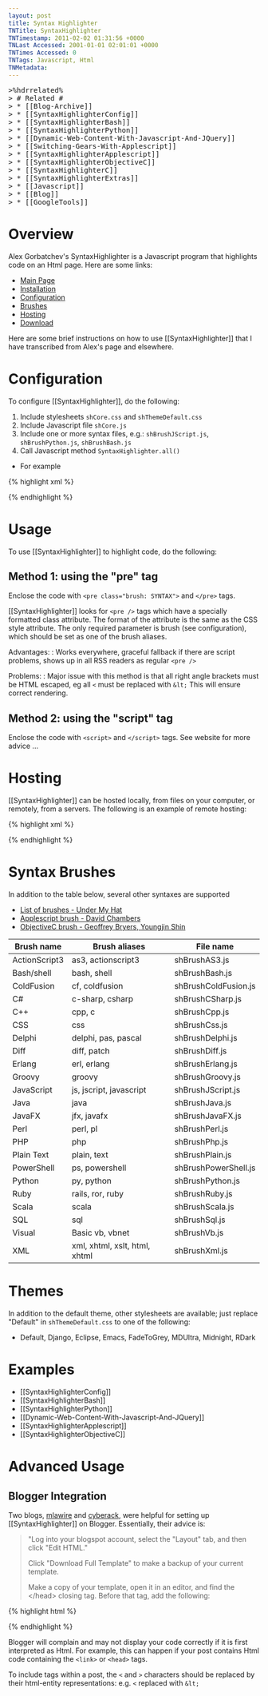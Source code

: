 ```yaml
---
layout: post
title: Syntax Highlighter
TNTitle: SyntaxHighlighter
TNTimestamp: 2011-02-02 01:31:56 +0000
TNLast Accessed: 2001-01-01 02:01:01 +0000
TNTimes Accessed: 0
TNTags: Javascript, Html
TNMetadata: 
---
```



<pre class="action ideaaction">
>%hdrrelated%
> # Related #
> * [[Blog-Archive]]
> * [[SyntaxHighlighterConfig]]
> * [[SyntaxHighlighterBash]]
> * [[SyntaxHighlighterPython]]
> * [[Dynamic-Web-Content-With-Javascript-And-JQuery]]
> * [[Switching-Gears-With-Applescript]]
> * [[SyntaxHighlighterApplescript]]
> * [[SyntaxHighlighterObjectiveC]]
> * [[SyntaxHighlighterC]]
> * [[SyntaxHighlighterExtras]]
> * [[Javascript]]
> * [[Blog]]
> * [[GoogleTools]]
</pre>


# Overview

Alex Gorbatchev's SyntaxHighlighter is a Javascript program that highlights code on an Html page.  Here are some links:

 * [Main Page](http://alexgorbatchev.com/SyntaxHighlighter/)
 * [Installation](http://alexgorbatchev.com/SyntaxHighlighter/manual/installation.html)
 * [Configuration](http://alexgorbatchev.com/SyntaxHighlighter/manual/configuration/)
 * [Brushes](http://alexgorbatchev.com/SyntaxHighlighter/manual/brushes/)
 * [Hosting](http://alexgorbatchev.com/SyntaxHighlighter/hosting.html)
 * [Download](http://alexgorbatchev.com/SyntaxHighlighter/download/)

Here are some brief instructions on how to use [[SyntaxHighlighter]] that I have transcribed from Alex's page and elsewhere.

# Configuration

To configure [[SyntaxHighlighter]], do the following:

 1. Include stylesheets `shCore.css` and `shThemeDefault.css`
 1. Include Javascript file `shCore.js`
 1. Include one or more syntax files, e.g.: `shBrushJScript.js`, `shBrushPython.js`, `shBrushBash.js`
 1. Call Javascript method `SyntaxHighlighter.all()`

 * For example

{% highlight xml %}
<link rel="stylesheet" type="text/css"  href="styles/shCore.css" />
<link rel="stylesheet" type="text/css"  href="styles/shThemeDefault.css" />
<script type="text/javascript"  src="scripts/shCore.js"></script>
<script type="text/javascript"  src="scripts/shBrushBash.js"></script>
<script type="text/javascript"> SyntaxHighlighter.all() </script>
{% endhighlight %}

# Usage

To use [[SyntaxHighlighter]] to highlight code, do the following:

## Method 1: using the "pre" tag

Enclose the code with `<pre class="brush: SYNTAX">` and `</pre>` tags.

[[SyntaxHighlighter]] looks for `<pre />` tags which have a specially formatted class attribute. The format of the attribute is the same as the CSS style attribute. The only required parameter is brush (see configuration), which should be set as one of the brush aliases.

Advantages:
: Works everywhere, graceful fallback if there are script problems, shows up in all RSS readers as regular `<pre />`

Problems:
: Major issue with this method is that all right angle brackets must be HTML escaped, eg all `<` must be replaced with `&lt;` This will ensure correct rendering.

## Method 2: using the "script" tag

Enclose the code with `<script>` and `</script>` tags.  See website for more advice ...

# Hosting

[[SyntaxHighlighter]] can be hosted locally, from files on your computer, or remotely, from a servers.  The following is an example of remote hosting:

{% highlight xml %}
<link rel="stylesheet" type="text/css"  href="http://alexgorbatchev.com/pub/sh/current/styles/shCore.css" />
<link rel="stylesheet" type="text/css"  href="http://alexgorbatchev.com/pub/sh/current/styles/shThemeDefault.css" />
<script type="text/javascript"  src="http://alexgorbatchev.com/pub/sh/current/scripts/shCore.js"></script>
<script type="text/javascript"  src="http://alexgorbatchev.com/pub/sh/current/scripts/shBrushBash.js"></script>
<script type="text/javascript"> SyntaxHighlighter.all() </script>
{% endhighlight %}

# Syntax Brushes

In addition to the table below, several other syntaxes are supported

 * [List of brushes - Under My Hat](http://www.undermyhat.org/blog/2009/09/list-of-brushes-syntaxhighligher/)
 * [Applescript brush - David Chambers](http://davidchambersdesign.com/applescript-syntax-highlighting/)
 * [ObjectiveC brush - Geoffrey Bryers, Youngjin Shin](http://www.undermyhat.org/blog/wp-content/uploads/2009/09/shBrushObjectiveC.js)

| Brush name    | Brush aliases                 | File name            |
|---------------|-------------------------------|----------------------|
| ActionScript3 | as3, actionscript3            | shBrushAS3.js        |
| Bash/shell    | bash, shell                   | shBrushBash.js       |
| ColdFusion    | cf, coldfusion                | shBrushColdFusion.js |
| C#            | c-sharp, csharp               | shBrushCSharp.js     |
| C++           | cpp, c                        | shBrushCpp.js        |
| CSS           | css                           | shBrushCss.js        |
| Delphi        | delphi, pas, pascal           | shBrushDelphi.js     |
| Diff          | diff, patch                   | shBrushDiff.js       |
| Erlang        | erl, erlang                   | shBrushErlang.js     |
| Groovy        | groovy                        | shBrushGroovy.js     |
| JavaScript    | js, jscript, javascript       | shBrushJScript.js    |
| Java          | java                          | shBrushJava.js       |
| JavaFX        | jfx, javafx                   | shBrushJavaFX.js     |
| Perl          | perl, pl                      | shBrushPerl.js       |
| PHP           | php                           | shBrushPhp.js        |
| Plain Text    | plain, text                   | shBrushPlain.js      |
| PowerShell    | ps, powershell                | shBrushPowerShell.js |
| Python        | py, python                    | shBrushPython.js     |
| Ruby          | rails, ror, ruby              | shBrushRuby.js       |
| Scala         | scala                         | shBrushScala.js      |
| SQL           | sql                           | shBrushSql.js        |
| Visual        | Basic	vb, vbnet               | shBrushVb.js         |
| XML           | xml, xhtml, xslt, html, xhtml | shBrushXml.js        |

# Themes

In addition to the default theme, other stylesheets are available; just replace "Default" in `shThemeDefault.css` to one of the following:

 * Default, Django, Eclipse, Emacs, FadeToGrey, MDUltra, Midnight, RDark

# Examples

 * [[SyntaxHighlighterConfig]]
 * [[SyntaxHighlighterBash]]
 * [[SyntaxHighlighterPython]]
 * [[Dynamic-Web-Content-With-Javascript-And-JQuery]]
 * [[SyntaxHighlighterApplescript]]
 * [[SyntaxHighlighterObjectiveC]]

# Advanced Usage

## Blogger Integration

Two blogs, [mlawire](http://mlawire.blogspot.com/2009/07/blogger-syntax-highlighting.html) and [cyberack](http://www.cyberack.com/2007/07/adding-syntax-highlighter-to-blogger.html), were helpful for setting up [[SyntaxHighlighter]] on Blogger.  Essentially, their advice is:

> "Log into your blogspot account, select the "Layout" tab, and then click "Edit HTML."
>
> Click "Download Full Template" to make a backup of your current template.
>
> Make a copy of your template, open it in an editor, and find the &lt;/head&gt; closing tag. Before that tag, add the following:

{% highlight html %}
<!--SYNTAX HIGHLIGHTER BEGINS-->
<link rel="stylesheet" type="text/css"  href="http://alexgorbatchev.com/pub/sh/current/styles/shCore.css" />
<link rel="stylesheet" type="text/css"  href="http://alexgorbatchev.com/pub/sh/current/styles/shThemeDefault.css" />
<script type="text/javascript"  src="http://alexgorbatchev.com/pub/sh/current/scripts/shCore.js" ></script>
<script type="text/javascript"  src="http://alexgorbatchev.com/pub/sh/current/scripts/shBrushCss.js" ></script>
<script type="text/javascript"  src="http://alexgorbatchev.com/pub/sh/current/scripts/shBrushXml.js" ></script>
<script language="javascript">
    SyntaxHighlighter.config.clipboardSwf = "http://alexgorbatchev.com/pub/sh/current/scripts/clipboard.swf";
    SyntaxHighlighter.config.bloggerMode = true;
    SyntaxHighlighter.all();
</script>
<!--SYNTAX HIGHLIGHTER ENDS-->
{% endhighlight %}

Blogger will complain and may not display your code correctly if it is first interpreted as Html.  For example, this can happen if your post contains Html code containing the `<link>` or `<head>` tags.

To include tags within a post, the `<` and `>` characters should be replaced by their html-entity representations: e.g. `<` replaced with `&lt;`




